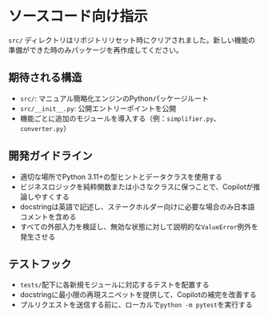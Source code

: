 # ソースコード向け指示

`src/` ディレクトリはリポジトリリセット時にクリアされました。新しい機能の準備ができた時のみパッケージを再作成してください。

## 期待される構造

- `src/`: マニュアル簡略化エンジンのPythonパッケージルート
- `src/__init__.py`: 公開エントリーポイントを公開
- 機能ごとに追加のモジュールを導入する（例：`simplifier.py`、`converter.py`）

## 開発ガイドライン

- 適切な場所でPython 3.11+の型ヒントとデータクラスを使用する
- ビジネスロジックを純粋関数または小さなクラスに保つことで、Copilotが推論しやすくする
- docstringは英語で記述し、ステークホルダー向けに必要な場合のみ日本語コメントを含める
- すべての外部入力を検証し、無効な状態に対して説明的な`ValueError`例外を発生させる

## テストフック

- `tests/`配下に各新規モジュールに対応するテストを配置する
- docstringに最小限の再現スニペットを提供して、Copilotの補完を改善する
- プルリクエストを送信する前に、ローカルで`python -m pytest`を実行する

